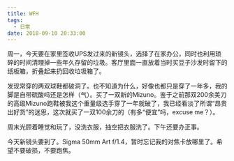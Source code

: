 ```yaml
---
title: WFH
tags:
  - 日常
date: 2018-09-10 20:33:00
---
```

周一，今天要在家里签收UPS发过来的新镜头，选择了在家办公，同时也利用琐碎的时间清理掉一些年久存留的垃圾。客厅里面一直放着当时买豆子沙发时留下的纸板箱，折叠起来扔回收垃圾箱了。

发现常穿的两双球鞋都破洞了。也不知道为什么，好像也都只是穿了一年多，我的脚是自带硫酸吗还是怎样（气）。买了一双新的Mizuno。鉴于之前那双200余美刀的高级Mizuno跑鞋被我这个重量级选手穿了一年就破了，我已经看淡了所谓“昂贵出好货”的迷思，这次就买了一双100余刀的（有多“便宜”吗，excuse me？）。

周末光顾着睡觉和玩了，没洗衣服，抽空把衣服洗了。下午还要办正事。

今天新镜头要到了。Sigma 50mm Art f/1.4，暂时忘记我的对焦卡放哪里了。希望不要破损，不要跑焦。
